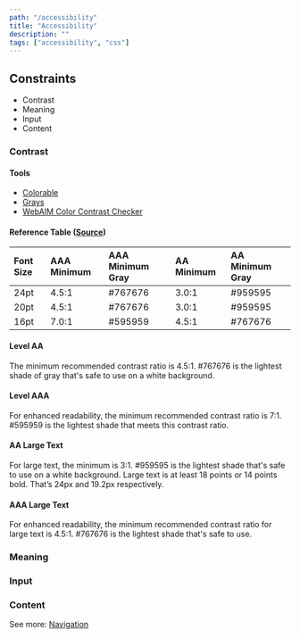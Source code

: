 ```yaml
---
path: "/accessibility"
title: "Accessibility"
description: ""
tags: ["accessibility", "css"]
---
```


## Constraints

* Contrast
* Meaning
* Input
* Content

### Contrast

#### Tools

* [Colorable](https://colorable.jxnblk.com/)
* [Grays](http://jxnblk.com/grays/)
* [WebAIM Color Contrast Checker](http://webaim.org/resources/contrastchecker/)

#### Reference Table ([Source](http://jxnblk.com/grays/))

| Font Size | AAA Minimum | AAA Minimum Gray | AA Minimum |  AA Minimum Gray|
|:--|:--|:--|:--|:--|
| 24pt | 4.5:1 | #767676 | 3.0:1 | #959595 |
| 20pt | 4.5:1 | #767676 | 3.0:1 | #959595 |
| 16pt | 7.0:1 | #595959 | 4.5:1 | #767676 |

#### Level AA

The minimum recommended contrast ratio is 4.5:1. #767676 is the lightest shade of gray that's safe to use on a white background.

#### Level AAA

For enhanced readability, the minimum recommended contrast ratio is 7:1. #595959 is the lightest shade that meets this contrast ratio.

#### AA Large Text

For large text, the minimum is 3:1. #959595 is the lightest shade that's safe to use on a white background. Large text is at least 18 points or 14 points bold. That’s 24px and 19.2px respectively.

#### AAA Large Text

For enhanced readability, the minimum recommended contrast ratio for large text is 4.5:1. #767676 is the lightest shade that's safe to use.

### Meaning

### Input

### Content

See more: [Navigation](navigation.md)